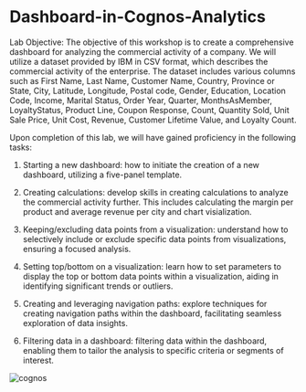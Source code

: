 # Dashboard-in-Cognos-Analytics
Lab Objective:
The objective of this workshop is to create a comprehensive dashboard for analyzing the commercial activity of a company. We will utilize a dataset provided by IBM in CSV format, which describes the commercial activity of the enterprise. The dataset includes various columns such as First Name, Last Name, Customer Name, Country, Province or State, City, Latitude, Longitude, Postal code, Gender, Education, Location Code, Income, Marital Status, Order Year, Quarter, MonthsAsMember, LoyaltyStatus, Product Line, Coupon Response, Count, Quantity Sold, Unit Sale Price, Unit Cost, Revenue, Customer Lifetime Value, and Loyalty Count.

Upon completion of this lab, we will have gained proficiency in the following tasks:

1. Starting a new dashboard: how to initiate the creation of a new dashboard, utilizing a five-panel template.

2. Creating calculations: develop skills in creating calculations to analyze the commercial activity further. This includes calculating the margin per product and average revenue per city and chart visialization.

3. Keeping/excluding data points from a visualization: understand how to selectively include or exclude specific data points from visualizations, ensuring a focused analysis.

4. Setting top/bottom on a visualization:  learn how to set parameters to display the top or bottom data points within a visualization, aiding in identifying significant trends or outliers.

5. Creating and leveraging navigation paths:  explore techniques for creating navigation paths within the dashboard, facilitating seamless exploration of data insights.

6. Filtering data in a dashboard:  filtering data within the dashboard, enabling them to tailor the analysis to specific criteria or segments of interest.

![cognos](https://github.com/crazydev-art/Dashboard-in-Cognos-Analytics/assets/66042030/5c5f4ad0-03d2-4283-b039-093417d3069a)

